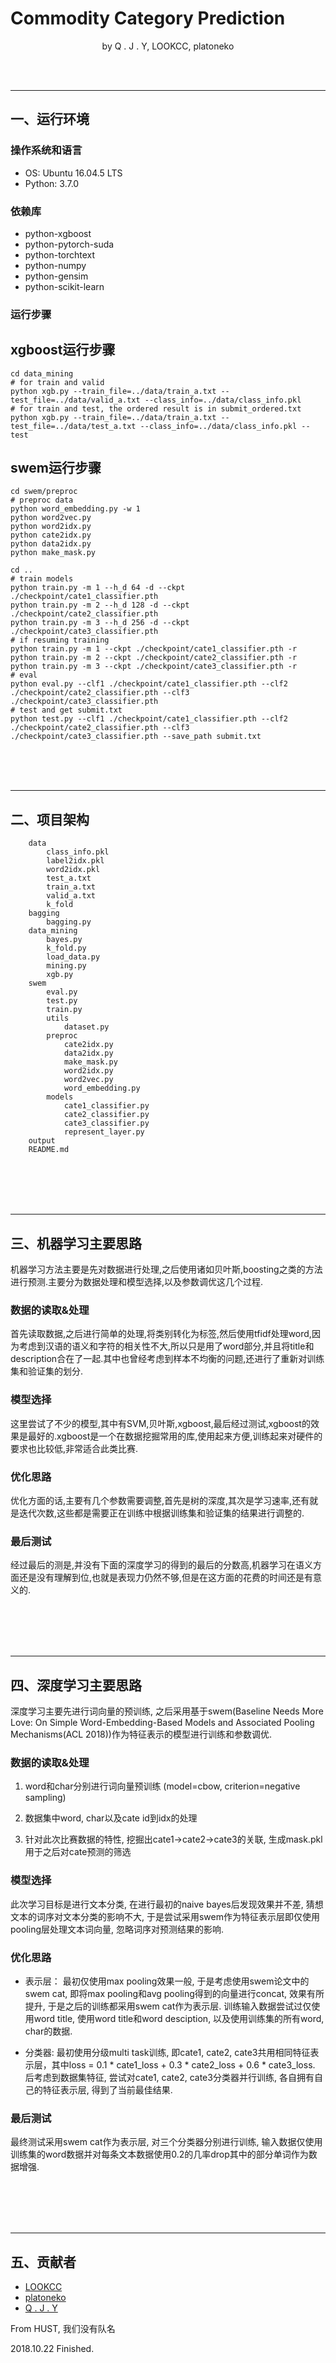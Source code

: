 # Commodity Category Prediction

<p align="center"> by Q . J . Y, LOOKCC, platoneko </p>

<br/><br/>

--------------------------------------------------------------------------------
## 一、运行环境

### 操作系统和语言

* OS: Ubuntu 16.04.5 LTS
* Python: 3.7.0

### 依赖库

* python-xgboost
* python-pytorch-suda
* python-torchtext
* python-numpy
* python-gensim
* python-scikit-learn

### 运行步骤

## xgboost运行步骤
```
cd data_mining
# for train and valid
python xgb.py --train_file=../data/train_a.txt --test_file=../data/valid_a.txt --class_info=../data/class_info.pkl
# for train and test, the ordered result is in submit_ordered.txt
python xgb.py --train_file=../data/train_a.txt --test_file=../data/test_a.txt --class_info=../data/class_info.pkl --test
```

## swem运行步骤
```
cd swem/preproc
# preproc data
python word_embedding.py -w 1
python word2vec.py
python word2idx.py
python cate2idx.py
python data2idx.py
python make_mask.py

cd ..
# train models
python train.py -m 1 --h_d 64 -d --ckpt ./checkpoint/cate1_classifier.pth
python train.py -m 2 --h_d 128 -d --ckpt ./checkpoint/cate2_classifier.pth
python train.py -m 3 --h_d 256 -d --ckpt ./checkpoint/cate3_classifier.pth
# if resuming training
python train.py -m 1 --ckpt ./checkpoint/cate1_classifier.pth -r
python train.py -m 2 --ckpt ./checkpoint/cate2_classifier.pth -r
python train.py -m 3 --ckpt ./checkpoint/cate3_classifier.pth -r
# eval
python eval.py --clf1 ./checkpoint/cate1_classifier.pth --clf2 ./checkpoint/cate2_classifier.pth --clf3 ./checkpoint/cate3_classifier.pth
# test and get submit.txt
python test.py --clf1 ./checkpoint/cate1_classifier.pth --clf2 ./checkpoint/cate2_classifier.pth --clf3 ./checkpoint/cate3_classifier.pth --save_path submit.txt
```

<br><br><br>

--------------------------------------------------------------------------------


## 二、项目架构


```
    data
        class_info.pkl
        label2idx.pkl
        word2idx.pkl
        test_a.txt
        train_a.txt
        valid_a.txt
        k_fold
    bagging
        bagging.py
    data_mining
        bayes.py
        k_fold.py
        load_data.py
        mining.py
        xgb.py
    swem
        eval.py
        test.py
        train.py
        utils
            dataset.py
        preproc
            cate2idx.py
            data2idx.py
            make_mask.py
            word2idx.py
            word2vec.py
            word_embedding.py
        models
            cate1_classifier.py
            cate2_classifier.py
            cate3_classifier.py
            represent_layer.py
    output
    README.md
```


<br/><br/><br/><br/>

--------------------------------------------------------------------------------


## 三、机器学习主要思路

机器学习方法主要是先对数据进行处理,之后使用诸如贝叶斯,boosting之类的方法进行预测.主要分为数据处理和模型选择,以及参数调优这几个过程.

### 数据的读取&处理

首先读取数据,之后进行简单的处理,将类别转化为标签,然后使用tfidf处理word,因为考虑到汉语的语义和字符的相关性不大,所以只是用了word部分,并且将title和description合在了一起.其中也曾经考虑到样本不均衡的问题,还进行了重新对训练集和验证集的划分.

### 模型选择

这里尝试了不少的模型,其中有SVM,贝叶斯,xgboost,最后经过测试,xgboost的效果是最好的.xgboost是一个在数据挖掘常用的库,使用起来方便,训练起来对硬件的要求也比较低,非常适合此类比赛.

### 优化思路

优化方面的话,主要有几个参数需要调整,首先是树的深度,其次是学习速率,还有就是迭代次数,这些都是需要正在训练中根据训练集和验证集的结果进行调整的.

### 最后测试

经过最后的测是,并没有下面的深度学习的得到的最后的分数高,机器学习在语义方面还是没有理解到位,也就是表现力仍然不够,但是在这方面的花费的时间还是有意义的.

<br/><br/><br/><br/>

--------------------------------------------------------------------------------

## 四、深度学习主要思路

深度学习主要先进行词向量的预训练, 之后采用基于swem(Baseline Needs More Love: On Simple Word-Embedding-Based Models and Associated Pooling Mechanisms(ACL 2018))作为特征表示的模型进行训练和参数调优.

### 数据的读取&处理

1. word和char分别进行词向量预训练 (model=cbow, criterion=negative sampling) 

2. 数据集中word, char以及cate id到idx的处理

3. 针对此次比赛数据的特性, 挖掘出cate1->cate2->cate3的关联, 生成mask.pkl用于之后对cate预测的筛选

### 模型选择

此次学习目标是进行文本分类, 在进行最初的naive bayes后发现效果并不差, 猜想文本的词序对文本分类的影响不大, 于是尝试采用swem作为特征表示层即仅使用pooling层处理文本词向量, 忽略词序对预测结果的影响.

### 优化思路

- 表示层： 最初仅使用max pooling效果一般, 于是考虑使用swem论文中的swem cat, 即将max pooling和avg pooling得到的向量进行concat, 效果有所提升, 于是之后的训练都采用swem cat作为表示层. 训练输入数据尝试过仅使用word title, 使用word title和word desciption, 以及使用训练集的所有word, char的数据. 

- 分类器: 最初使用分级multi task训练, 即cate1, cate2, cate3共用相同特征表示层，其中loss = 0.1 * cate1_loss + 0.3 * cate2_loss + 0.6 * cate3_loss. 后考虑到数据集特征, 尝试对cate1, cate2, cate3分类器并行训练, 各自拥有自己的特征表示层, 得到了当前最佳结果.

### 最后测试

最终测试采用swem cat作为表示层, 对三个分类器分别进行训练, 输入数据仅使用训练集的word数据并对每条文本数据使用0.2的几率drop其中的部分单词作为数据增强.

<br/><br/><br/><br/>

--------------------------------------------------------------------------------

## 五、贡献者

* [LOOKCC](https://github.com/LOOKCC)
* [platoneko](https://github.com/platoneko)
* [Q . J . Y](https://github.com/qjy981010)

From HUST, 我们没有队名

2018.10.22 Finished.

